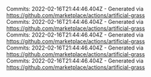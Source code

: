 Commits: 2022-02-16T21:44:46.404Z - Generated via https://github.com/marketplace/actions/artificial-grass
<br>
Commits: 2022-02-16T21:44:46.404Z - Generated via https://github.com/marketplace/actions/artificial-grass
<br>
Commits: 2022-02-16T21:44:46.404Z - Generated via https://github.com/marketplace/actions/artificial-grass
<br>
Commits: 2022-02-16T21:44:46.404Z - Generated via https://github.com/marketplace/actions/artificial-grass
<br>
Commits: 2022-02-16T21:44:46.404Z - Generated via https://github.com/marketplace/actions/artificial-grass
<br>
